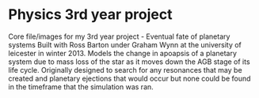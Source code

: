 Physics 3rd year project
=======

Core file/images for my 3rd year project - Eventual fate of planetary systems
Built with Ross Barton under Graham Wynn at the university of leicester in winter 2013.
Models the change in apoapsis of a planetary system due to mass loss of the star as it moves down the AGB stage of its life cycle. Originally designed to search for any resonances that may be created and planetary ejections that would occur but none could be found in the timeframe that the simulation was ran.
